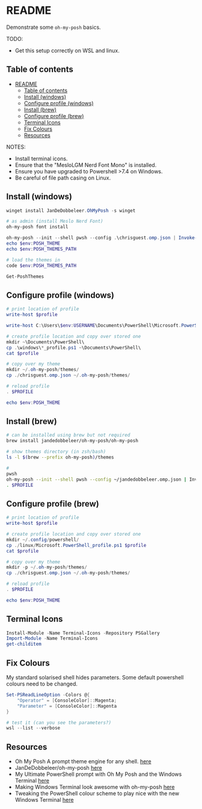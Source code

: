 # README

Demonstrate some `oh-my-posh` basics.  

TODO:

* Get this setup correctly on WSL and linux.  

## Table of contents

- [README](#readme)
  - [Table of contents](#table-of-contents)
  - [Install (windows)](#install-windows)
  - [Configure profile (windows)](#configure-profile-windows)
  - [Install (brew)](#install-brew)
  - [Configure profile (brew)](#configure-profile-brew)
  - [Terminal Icons](#terminal-icons)
  - [Fix Colours](#fix-colours)
  - [Resources](#resources)

NOTES:

* Install terminal icons.  
* Ensure that the "MesloLGM Nerd Font Mono" is installed.  
* Ensure you have upgraded to Powershell >7.4 on Windows.
* Be careful of file path casing on Linux.  

## Install (windows)

```powershell
winget install JanDeDobbeleer.OhMyPosh -s winget

# as admin (install Meslo Nerd Font)
oh-my-posh font install

oh-my-posh --init --shell pwsh --config .\chrisguest.omp.json | Invoke-Expression
echo $env:POSH_THEME
echo $env:POSH_THEMES_PATH

# load the themes in 
code $env:POSH_THEMES_PATH

Get-PoshThemes
```

## Configure profile (windows)

```ps1
# print location of profile
write-host $profile

write-host C:\Users\$env:USERNAME\Documents\PowerShell\Microsoft.PowerShell_profile.ps1

# create profile location and copy over stored one
mkdir ~\Documents\PowerShell\
cp .\windows\*_profile.ps1 ~\Documents\PowerShell\
cat $profile

# copy over my theme
mkdir ~/.oh-my-posh/themes/
cp ./chrisguest.omp.json ~/.oh-my-posh/themes/

# reload profile
. $PROFILE

echo $env:POSH_THEME
```

## Install (brew)

```sh
# can be installed using brew but not required
brew install jandedobbeleer/oh-my-posh/oh-my-posh

# show themes directory (in zsh/bash)
ls -l $(brew --prefix oh-my-posh)/themes

# 
pwsh
oh-my-posh --init --shell pwsh --config ~/jandedobbeleer.omp.json | Invoke-Expression
. $PROFILE
```

## Configure profile (brew)

```ps1
# print location of profile
write-host $profile

# create profile location and copy over stored one
mkdir ~/.config/powershell/
cp ./linux/Microsoft.PowerShell_profile.ps1 $profile
cat $profile

# copy over my theme
mkdir -p ~/.oh-my-posh/themes/
cp ./chrisguest.omp.json ~/.oh-my-posh/themes/

# reload profile
. $PROFILE

echo $env:POSH_THEME
```

## Terminal Icons

```ps1
Install-Module -Name Terminal-Icons -Repository PSGallery
Import-Module -Name Terminal-Icons
get-childitem
```

## Fix Colours

My standard solarised shell hides parameters.  Some default powershell colours need to be changed.  

```ps1
Set-PSReadLineOption -Colors @{
    "Operator" = [ConsoleColor]::Magenta;
    "Parameter" = [ConsoleColor]::Magenta
}

# test it (can you see the parameters?)
wsl --list --verbose
```

## Resources

* Oh My Posh A prompt theme engine for any shell. [here](https://ohmyposh.dev)
* JanDeDobbeleer/oh-my-posh [here](https://github.com/JanDeDobbeleer/oh-my-posh)
* My Ultimate PowerShell prompt with Oh My Posh and the Windows Terminal [here](https://www.hanselman.com/blog/my-ultimate-powershell-prompt-with-oh-my-posh-and-the-windows-terminal)
* Making Windows Terminal look awesome with oh-my-posh [here](https://zimmergren.net/making-windows-terminal-look-awesome-with-oh-my-posh/)
* Tweaking the PowerShell colour scheme to play nice with the new Windows Terminal [here](https://stevenknox.net/tweaking-powershell-color-scheme-to-play-nice-with-the-new-windows-terminal/)
